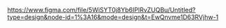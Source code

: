https://www.figma.com/file/5WiSYT0j8Yb6IPlRvZUQBu/Untitled?type=design&node-id=1%3A16&mode=design&t=EwQnvme1D63RVjhw-1
